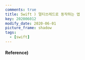```yaml
---
comments: true
title: Swift ) 멀티쓰레드로 동작하는 앱
key: 202006012
modify_date: 2020-06-01
picture_frame: shadow
tags:
  - [swift]
---
```


#### Reference)
